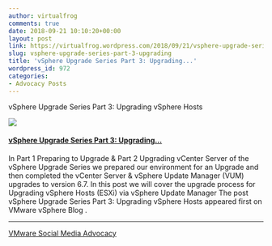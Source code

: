 ```yaml
---
author: virtualfrog
comments: true
date: 2018-09-21 10:10:20+00:00
layout: post
link: https://virtualfrog.wordpress.com/2018/09/21/vsphere-upgrade-series-part-3-upgrading/
slug: vsphere-upgrade-series-part-3-upgrading
title: 'vSphere Upgrade Series Part 3: Upgrading...'
wordpress_id: 972
categories:
- Advocacy Posts
---
```


vSphere Upgrade Series Part 3: Upgrading vSphere Hosts

[![](https://d3utlhu53nfcwz.cloudfront.net/171901/cdnImage/article/bdba63fd-264c-4fc0-9f63-65490c899559/?size=Box320)](http://bit.ly/2PZoWpZ)

#### [vSphere Upgrade Series Part 3: Upgrading...](http://bit.ly/2PZoWpZ)

In Part 1 Preparing to Upgrade & Part 2 Upgrading vCenter Server of the vSphere Upgrade Series we prepared our environment for an Upgrade and then completed the vCenter Server & vSphere Update Manager (VUM) upgrades to version 6.7. In this post we will cover the upgrade process for Upgrading vSphere Hosts (ESXi) via vSphere Update Manager The post vSphere Upgrade Series Part 3: Upgrading vSphere Hosts appeared first on VMware vSphere Blog .

* * *

[VMware Social Media Advocacy](http://advocacy.vmware.com)
